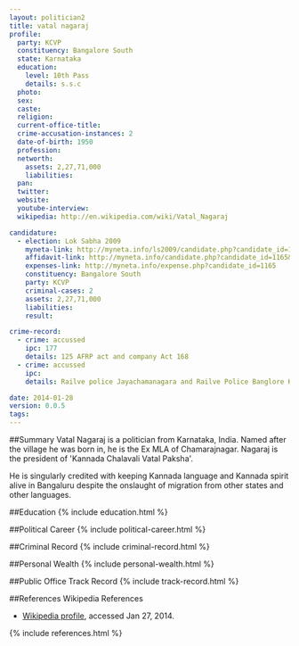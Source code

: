 ```yaml
---
layout: politician2
title: vatal nagaraj
profile: 
  party: KCVP
  constituency: Bangalore South
  state: Karnataka
  education: 
    level: 10th Pass
    details: s.s.c
  photo: 
  sex: 
  caste: 
  religion: 
  current-office-title: 
  crime-accusation-instances: 2
  date-of-birth: 1950
  profession: 
  networth: 
    assets: 2,27,71,000
    liabilities: 
  pan: 
  twitter: 
  website: 
  youtube-interview: 
  wikipedia: http://en.wikipedia.com/wiki/Vatal_Nagaraj

candidature: 
  - election: Lok Sabha 2009
    myneta-link: http://myneta.info/ls2009/candidate.php?candidate_id=1165
    affidavit-link: http://myneta.info/candidate.php?candidate_id=1165&scan=original
    expenses-link: http://myneta.info/expense.php?candidate_id=1165
    constituency: Bangalore South 
    party: KCVP
    criminal-cases: 2
    assets: 2,27,71,000
    liabilities: 
    result:  

crime-record: 
  - crime: accussed
    ipc: 177
    details: 125 AFRP act and company Act 168 
  - crime: accussed
    ipc: 
    details: Railve police Jayachamanagara and Railve Police Banglore Karnataka State Railve adhiniyama 

date: 2014-01-28
version: 0.0.5
tags: 
---
```

##Summary
Vatal Nagaraj is a politician from Karnataka, India. Named after the village he was born in, he is the Ex MLA of Chamarajnagar. Nagaraj is the president of 'Kannada Chalavali Vatal Paksha'.

He is singularly credited with keeping Kannada language and Kannada spirit alive in Bangaluru despite the onslaught of migration from other states and other languages.


##Education
{% include education.html %}


##Political Career
{% include political-career.html %}


##Criminal Record
{% include criminal-record.html %}


##Personal Wealth
{% include personal-wealth.html %}


##Public Office Track Record
{% include track-record.html %}


##References
Wikipedia References
- [Wikipedia profile]({{page.profile.wikipedia}}), accessed Jan 27, 2014.



{% include references.html %}